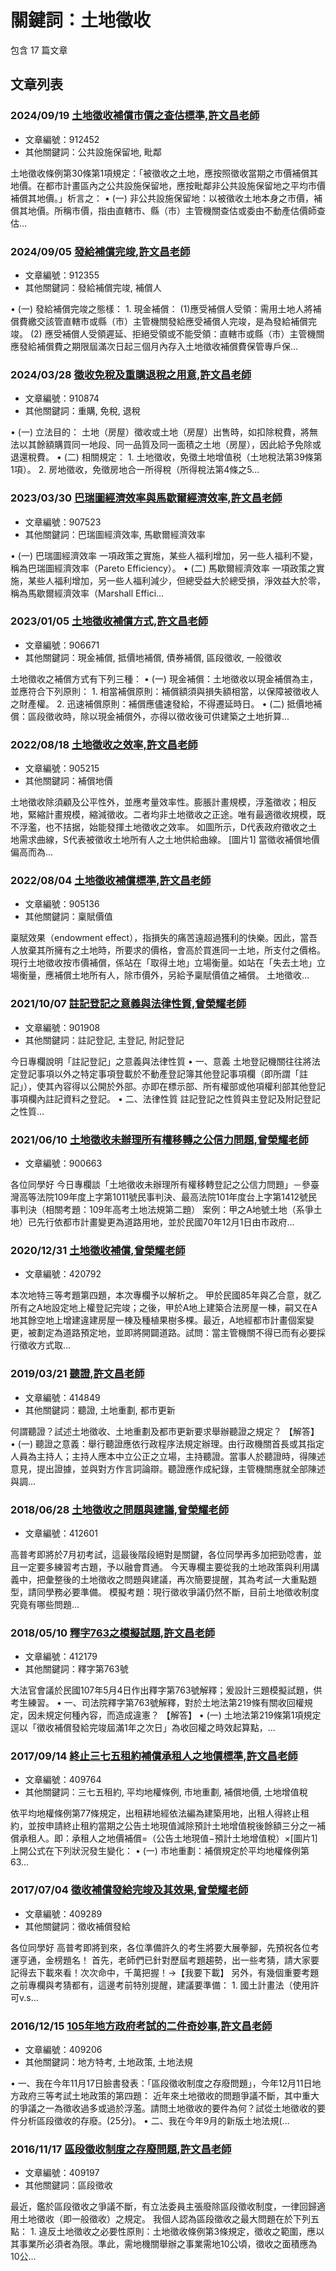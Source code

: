 # 關鍵詞：土地徵收

包含 17 篇文章

## 文章列表

### 2024/09/19 [土地徵收補償市價之查估標準,許文昌老師](../../articles/912452_%E5%9C%9F%E5%9C%B0%E5%BE%B5%E6%94%B6%E8%A3%9C%E5%84%9F%E5%B8%82%E5%83%B9%E4%B9%8B%E6%9F%A5%E4%BC%B0%E6%A8%99%E6%BA%96%2C%E8%A8%B1%E6%96%87%E6%98%8C%E8%80%81%E5%B8%AB.md)
- 文章編號：912452
- 其他關鍵詞：公共設施保留地, 毗鄰

土地徵收條例第30條第1項規定：「被徵收之土地，應按照徵收當期之市價補償其地價。在都市計畫區內之公共設施保留地，應按毗鄰非公共設施保留地之平均市價補償其地價。」析言之： • (一) 非公共設施保留地：以被徵收土地本身之市價，補償其地價。所稱市價，指由直轄市、縣（市）主管機關查估或委由不動產估價師查估...

### 2024/09/05 [發給補償完竣,許文昌老師](../../articles/912355_%E7%99%BC%E7%B5%A6%E8%A3%9C%E5%84%9F%E5%AE%8C%E7%AB%A3%2C%E8%A8%B1%E6%96%87%E6%98%8C%E8%80%81%E5%B8%AB.md)
- 文章編號：912355
- 其他關鍵詞：發給補償完竣, 補償人

• (一) 發給補償完竣之態樣： 1. 現金補償： (1)應受補償人受領：需用土地人將補償費繳交該管直轄市或縣（市）主管機關發給應受補償人完竣，是為發給補償完竣。 (2) 應受補償人受領遲延、拒絕受領或不能受領：直轄市或縣（市）主管機關應發給補償費之期限屆滿次日起三個月內存入土地徵收補償費保管專戶保...

### 2024/03/28 [徵收免稅及重購退稅之用意,許文昌老師](../../articles/910874_%E5%BE%B5%E6%94%B6%E5%85%8D%E7%A8%85%E5%8F%8A%E9%87%8D%E8%B3%BC%E9%80%80%E7%A8%85%E4%B9%8B%E7%94%A8%E6%84%8F%2C%E8%A8%B1%E6%96%87%E6%98%8C%E8%80%81%E5%B8%AB.md)
- 文章編號：910874
- 其他關鍵詞：重購, 免稅, 退稅

• (一) 立法目的： 土地（房屋）徵收或土地（房屋）出售時，如扣除稅費，將無法以其餘額購買同一地段、同一品質及同一面積之土地（房屋），因此給予免除或退還稅費。 • (二) 相關規定： 1. 土地徵收，免徵土地增值税（土地稅法第39條第1項）。 2. 房地徵收，免徵房地合一所得稅（所得稅法第4條之5...

### 2023/03/30 [巴瑞圖經濟效率與馬歇爾經濟效率,許文昌老師](../../articles/907523_%E5%B7%B4%E7%91%9E%E5%9C%96%E7%B6%93%E6%BF%9F%E6%95%88%E7%8E%87%E8%88%87%E9%A6%AC%E6%AD%87%E7%88%BE%E7%B6%93%E6%BF%9F%E6%95%88%E7%8E%87%2C%E8%A8%B1%E6%96%87%E6%98%8C%E8%80%81%E5%B8%AB.md)
- 文章編號：907523
- 其他關鍵詞：巴瑞圖經濟效率, 馬歇爾經濟效率

• (一) 巴瑞圖經濟效率 一項政策之實施，某些人福利增加，另一些人福利不變，稱為巴瑞圖經濟效率（Pareto Efficiency）。 • (二) 馬歇爾經濟效率 一項政策之實施，某些人福利增加，另一些人福利減少，但總受益大於總受損，淨效益大於零，稱為馬歇爾經濟效率（Marshall Effici...

### 2023/01/05 [土地徵收補償方式,許文昌老師](../../articles/906671_%E5%9C%9F%E5%9C%B0%E5%BE%B5%E6%94%B6%E8%A3%9C%E5%84%9F%E6%96%B9%E5%BC%8F%2C%E8%A8%B1%E6%96%87%E6%98%8C%E8%80%81%E5%B8%AB.md)
- 文章編號：906671
- 其他關鍵詞：現金補償, 抵價地補償, 債券補償, 區段徵收, 一般徵收

土地徵收之補償方式有下列三種： • (一) 現金補償：土地徵收以現金補償為主，並應符合下列原則： 1. 相當補償原則：補償額須與損失額相當，以保障被徵收人之財產權。 2. 迅速補償原則：補償應儘速發給，不得遷延時日。 • (二) 抵價地補償：區段徵收時，除以現金補償外，亦得以徵收後可供建築之土地折算...

### 2022/08/18 [土地徵收之效率,許文昌老師](../../articles/905215_%E5%9C%9F%E5%9C%B0%E5%BE%B5%E6%94%B6%E4%B9%8B%E6%95%88%E7%8E%87%2C%E8%A8%B1%E6%96%87%E6%98%8C%E8%80%81%E5%B8%AB.md)
- 文章編號：905215
- 其他關鍵詞：補償地價

土地徵收除須顧及公平性外，並應考量效率性。膨脹計畫規模，浮濫徵收；相反地，緊縮計畫規模，縮減徵收。二者均非土地徵收之正途。唯有最適徵收規模，既不浮濫，也不拮据，始能發揮土地徵收之效率。 如圖所示，D代表政府徵收之土地需求曲線，S代表被徵收土地所有人之土地供給曲線。 [圖片1] 當徵收補償地價偏高而為...

### 2022/08/04 [土地徵收補償標準,許文昌老師](../../articles/905136_%E5%9C%9F%E5%9C%B0%E5%BE%B5%E6%94%B6%E8%A3%9C%E5%84%9F%E6%A8%99%E6%BA%96%2C%E8%A8%B1%E6%96%87%E6%98%8C%E8%80%81%E5%B8%AB.md)
- 文章編號：905136
- 其他關鍵詞：稟賦價值

稟賦效果（endowment effect），指損失的痛苦遠超過獲利的快樂。因此，當吾人放棄其所擁有之土地時，所要求的價格，會高於買進同一土地，所支付之價格。 現行土地徵收按市價補償，係站在「取得土地」立場衡量。如站在「失去土地」立場衡量，應補償土地所有人，除市價外，另給予稟賦價值之補償。 土地徵收...

### 2021/10/07 [註記登記之意義與法律性質,曾榮耀老師](../../articles/901908_%E8%A8%BB%E8%A8%98%E7%99%BB%E8%A8%98%E4%B9%8B%E6%84%8F%E7%BE%A9%E8%88%87%E6%B3%95%E5%BE%8B%E6%80%A7%E8%B3%AA%2C%E6%9B%BE%E6%A6%AE%E8%80%80%E8%80%81%E5%B8%AB.md)
- 文章編號：901908
- 其他關鍵詞：註記登記, 主登記, 附記登記

今日專欄說明「註記登記」之意義與法律性質 • 一、意義 土地登記機關往往將法定登記事項以外之特定事項登載於不動產登記簿其他登記事項欄（即所謂「註記」），使其內容得以公開於外部。亦即在標示部、所有權部或他項權利部其他登記事項欄內註記資料之登記。 • 二、法律性質 註記登記之性質與主登記及附記登記之性質...

### 2021/06/10 [土地徵收未辦理所有權移轉之公信力問題,曾榮耀老師](../../articles/900663_%E5%9C%9F%E5%9C%B0%E5%BE%B5%E6%94%B6%E6%9C%AA%E8%BE%A6%E7%90%86%E6%89%80%E6%9C%89%E6%AC%8A%E7%A7%BB%E8%BD%89%E4%B9%8B%E5%85%AC%E4%BF%A1%E5%8A%9B%E5%95%8F%E9%A1%8C%2C%E6%9B%BE%E6%A6%AE%E8%80%80%E8%80%81%E5%B8%AB.md)
- 文章編號：900663

各位同學好 今日專欄談「土地徵收未辦理所有權移轉登記之公信力問題」－參臺灣高等法院109年度上字第1011號民事判決、最高法院101年度台上字第1412號民事判決（相關考題：109年高考土地法規第二題） 案例：甲之A地號土地（系爭土地）已先行依都市計畫變更為道路用地，並於民國70年12月1日由市政府...

### 2020/12/31 [土地徵收補償,曾榮耀老師](../../articles/420792_%E5%9C%9F%E5%9C%B0%E5%BE%B5%E6%94%B6%E8%A3%9C%E5%84%9F%2C%E6%9B%BE%E6%A6%AE%E8%80%80%E8%80%81%E5%B8%AB.md)
- 文章編號：420792

本次地特三等考題第四題，本次專欄予以解析之。 甲於民國85年與乙合意，就乙所有之A地設定地上權登記完竣；之後，甲於A地上建築合法房屋一棟，嗣又在A地其餘空地上增建違建房屋一棟及種植果樹多棵。最近，A地經都市計畫個案變更，被劃定為道路預定地，並即將開闢道路。試問：當主管機關不得已而有必要採行徵收方式取...

### 2019/03/21 [聽證,許文昌老師](../../articles/414849_%E8%81%BD%E8%AD%89%2C%E8%A8%B1%E6%96%87%E6%98%8C%E8%80%81%E5%B8%AB.md)
- 文章編號：414849
- 其他關鍵詞：聽證, 土地重劃, 都市更新

何謂聽證？試述土地徵收、土地重劃及都市更新要求舉辦聽證之規定？ 【解答】 • (一) 聽證之意義：舉行聽證應依行政程序法規定辦理。由行政機關首長或其指定人員為主持人；主持人應本中立公正之立場，主持聽證。當事人於聽證時，得陳述意見，提出證據，並與對方作言詞論辯。聽證應作成紀錄，主管機關應就全部陳述與調...

### 2018/06/28 [土地徵收之問題與建議,曾榮耀老師](../../articles/412601_%E5%9C%9F%E5%9C%B0%E5%BE%B5%E6%94%B6%E4%B9%8B%E5%95%8F%E9%A1%8C%E8%88%87%E5%BB%BA%E8%AD%B0%2C%E6%9B%BE%E6%A6%AE%E8%80%80%E8%80%81%E5%B8%AB.md)
- 文章編號：412601

高普考即將於7月初考試，這最後階段絕對是關鍵，各位同學再多加把勁唸書，並且一定要多練習考古題，予以融會貫通。 今天專欄主要從我的土地政策與利用講義中，把彙整後的土地徵收之問題與建議，再次簡要提醒，其為考試一大重點題型，請同學務必要準備。 模擬考題：現行徵收爭議仍然不斷，目前土地徵收制度究竟有哪些問題...

### 2018/05/10 [釋字763之模擬試題,許文昌老師](../../articles/412179_%E9%87%8B%E5%AD%97763%E4%B9%8B%E6%A8%A1%E6%93%AC%E8%A9%A6%E9%A1%8C%2C%E8%A8%B1%E6%96%87%E6%98%8C%E8%80%81%E5%B8%AB.md)
- 文章編號：412179
- 其他關鍵詞：釋字第763號

大法官會議於民國107年5月4日作出釋字第763號解釋；爰設計三題模擬試題，供考生練習。 • 一、司法院釋字第763號解釋，對於土地法第219條有關收回權規定，因未規定何種內容，而造成違憲？ 【解答】 • (一) 土地法第219條第1項規定逕以「徵收補償發給完竣屆滿1年之次日」為收回權之時效起算點，...

### 2017/09/14 [終止三七五租約補償承租人之地價標準,許文昌老師](../../articles/409764_%E7%B5%82%E6%AD%A2%E4%B8%89%E4%B8%83%E4%BA%94%E7%A7%9F%E7%B4%84%E8%A3%9C%E5%84%9F%E6%89%BF%E7%A7%9F%E4%BA%BA%E4%B9%8B%E5%9C%B0%E5%83%B9%E6%A8%99%E6%BA%96%2C%E8%A8%B1%E6%96%87%E6%98%8C%E8%80%81%E5%B8%AB.md)
- 文章編號：409764
- 其他關鍵詞：三七五租約, 平均地權條例, 市地重劃, 補償地價, 土地增值稅

依平均地權條例第77條規定，出租耕地經依法編為建築用地，出租人得終止租約，並按申請終止租約當期之公告土地現值減除預計土地增值稅後餘額三分之一補償承租人。即：承租人之地價補償=（公告土地現值−預計土地增值稅）×[圖片1] 上開公式在下列狀況發生變化： • (一) 市地重劃：補償規定於平均地權條例第63...

### 2017/07/04 [徵收補償發給完竣及其效果,曾榮耀老師](../../articles/409289_%E5%BE%B5%E6%94%B6%E8%A3%9C%E5%84%9F%E7%99%BC%E7%B5%A6%E5%AE%8C%E7%AB%A3%E5%8F%8A%E5%85%B6%E6%95%88%E6%9E%9C%2C%E6%9B%BE%E6%A6%AE%E8%80%80%E8%80%81%E5%B8%AB.md)
- 文章編號：409289
- 其他關鍵詞：徵收補償發給

各位同學好 高普考即將到來，各位準備許久的考生將要大展拳腳，先預祝各位考運亨通，金榜題名！ 首先，老師們已針對歷屆考題趨勢，出一些考猜，請大家要記得去下載來看！次次命中，千萬把握！→【我要下載】 另外，有幾個重要考題之前專欄與考猜都有，這邊考前特別提醒，建議要準備： 1. 國土計畫法（使用許可v.s...

### 2016/12/15 [105年地方政府考試的二件奇妙事,許文昌老師](../../articles/409206_105%E5%B9%B4%E5%9C%B0%E6%96%B9%E6%94%BF%E5%BA%9C%E8%80%83%E8%A9%A6%E7%9A%84%E4%BA%8C%E4%BB%B6%E5%A5%87%E5%A6%99%E4%BA%8B%2C%E8%A8%B1%E6%96%87%E6%98%8C%E8%80%81%E5%B8%AB.md)
- 文章編號：409206
- 其他關鍵詞：地方特考, 土地政策, 土地法規

• 一、我在今年11月17日臉書發表：「區段徵收制度之存廢問題」，今年12月11日地方政府三等考試土地政策的第四題： 近年來土地徵收的問題爭議不斷，其中重大的爭議之一為徵收過多或過於浮濫。請問土地徵收的要件為何？試從土地徵收的要件分析區段徵收的存廢。(25分)。 • 二、我在今年9月的新版土地法規(...

### 2016/11/17 [區段徵收制度之存廢問題,許文昌老師](../../articles/409197_%E5%8D%80%E6%AE%B5%E5%BE%B5%E6%94%B6%E5%88%B6%E5%BA%A6%E4%B9%8B%E5%AD%98%E5%BB%A2%E5%95%8F%E9%A1%8C%2C%E8%A8%B1%E6%96%87%E6%98%8C%E8%80%81%E5%B8%AB.md)
- 文章編號：409197
- 其他關鍵詞：區段徵收

最近，鑑於區段徵收之爭議不斷，有立法委員主張廢除區段徵收制度，一律回歸適用土地徵收（即一般徵收）之規定。 我個人認為區段徵收之最大問題在於下列五點： 1. 違反土地徵收之必要性原則：土地徵收條例第3條規定，徵收之範圍，應以其事業所必須者為限。準此，需地機關舉辦之事業需地10公頃，徵收之面積應為10公...
